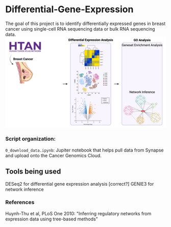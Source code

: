 # Differential-Gene-Expression

The goal of this project is to identify differentially expressed genes in breast cancer using single-cell RNA sequencing data or bulk RNA sequencing data.
![overall_figure](assets/overall_figure.png)


### Script organization:

`0_download_data.ipynb`: Jupiter notebook that helps pull data from Synapse and upload onto the Cancer Genomics Cloud.

## Tools being used

DESeq2 for differential gene expression analysis [correct?]
GENIE3 for network inference

### References

Huynh-Thu et al, PLoS One 2010: "Inferring regulatory networks from expression data using tree-based methods"
